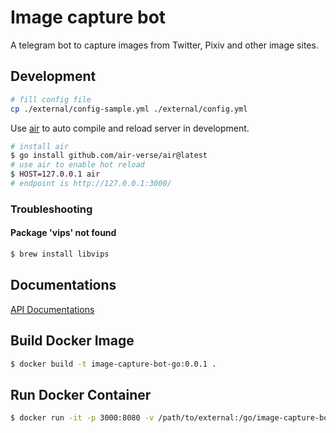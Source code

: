 # Image capture bot

A telegram bot to capture images from Twitter, Pixiv and other image sites.

## Development

```bash
# fill config file
cp ./external/config-sample.yml ./external/config.yml
```

Use [air](https://github.com/cosmtrek/air) to auto compile and reload server in development.

```sh
# install air
$ go install github.com/air-verse/air@latest
# use air to enable hot reload
$ HOST=127.0.0.1 air
# endpoint is http://127.0.0.1:3000/
```

### Troubleshooting

#### Package 'vips' not found

```sh
$ brew install libvips
```

## Documentations

[API Documentations](./API_Documentation.md)

## Build Docker Image

```sh
$ docker build -t image-capture-bot-go:0.0.1 .
```

## Run Docker Container

```sh
$ docker run -it -p 3000:8080 -v /path/to/external:/go/image-capture-bot-go/external image-capture-bot-go:latest
```
